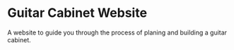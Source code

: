 # Guitar Cabinet Website
A website to guide you through the process of planing and building a guitar cabinet.
